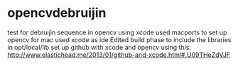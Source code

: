 opencvdebruijin
===============

test for debruijin sequence in opencv using xcode
used macports to set up opencv for mac
used xcode as ide
Edited build phase to include the libraries in opt/local/lib
set up github with xcode and opencv using this: http://www.elastichead.me/2013/01/github-and-xcode.html#.U09THeZdVJF

